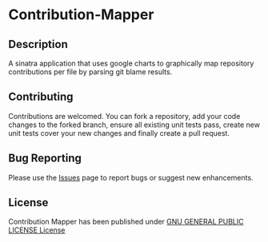# Contribution-Mapper

## Description

A sinatra application that uses google charts to graphically map repository contributions per file by parsing git blame results. 

## Contributing

Contributions are welcomed. You can fork a repository, add your code changes to the forked branch, ensure all existing unit tests pass, create new unit tests cover your new changes and finally create a pull request.

## Bug Reporting

Please use the [Issues](https://github.com/lichstars/contribution-mapper/issues) page to report bugs or suggest new enhancements.

## License

Contribution Mapper has been published under [GNU GENERAL PUBLIC LICENSE License](
https://github.com/lichstars/contribution-mapper/blob/master/LICENSE)
